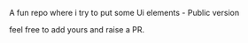 A fun repo where i try to put some Ui elements - Public version

feel free to add yours and raise a PR.
